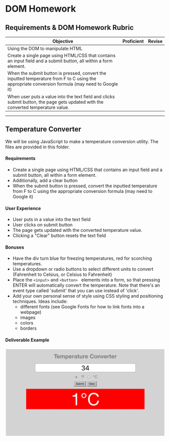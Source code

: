 # DOM Homework

## Requirements & DOM Homework Rubric

| Objective                                                                                                                                        | Proficient | Revise |
| ------------------------------------------------------------------------------------------------------------------------------------------------ | ---------- | ------ |
| Using the DOM to manipulate HTML                                                                                                                 |            |        |
| Create a single page using HTML/CSS that contains an input field and a submit button, all within a form element.                                 |            |        |
| When the submit button is pressed, convert the inputted temperature from F to C using the appropriate conversion formula (may need to Google it) |            |        |
| When user puts a value into the text field and clicks submit button, the page gets updated with the converted temperature value.                 |            |        |

---

## Temperature Converter

We will be using JavaScript to make a temperature conversion utility. The files are provided in this folder.

#### Requirements

- Create a single page using HTML/CSS that contains an input field and a submit button, all within a form element.
- Additionally, add a clear button
- When the submit button is pressed, convert the inputted temperature from F to C using the appropriate conversion formula (may need to Google it)

#### User Experience

- User puts in a value into the text field
- User clicks on submit button
- The page gets updated with the converted temperature value.
- Clicking a "Clear" button resets the text field

#### Bonuses

- Have the div turn blue for freezing temperatures, red for scorching temperatures.
- Use a dropdown or radio buttons to select different units to convert (Fahrenheit to Celsius, or Celsius to Fahrenheit)
- Place the `<input>` and `<button> ` elements into a form, so that pressing ENTER will automatically convert the temperature. Note that there's an event type called 'submit' that you can use instead of 'click'.
- Add your own personal sense of style using CSS styling and positioning techniques. Ideas include:
  - different fonts (see Google Fonts for how to link fonts into a webpage)
  - images
  - colors
  - borders

#### Deliverable Example

![Sample Image Example](Sample.png)
